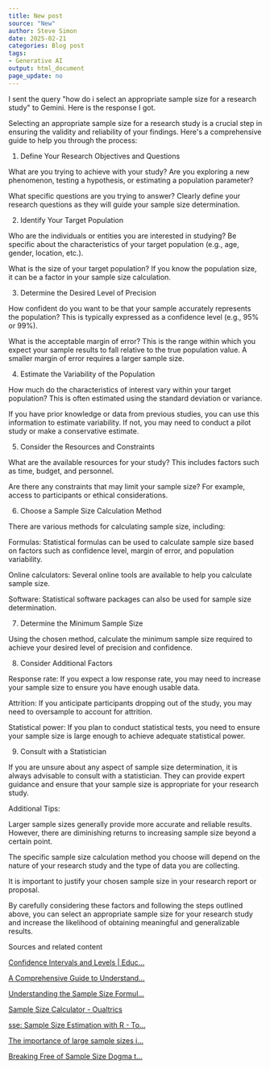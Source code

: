 ```yaml
---
title: New post
source: "New"
author: Steve Simon
date: 2025-02-21
categories: Blog post
tags:
- Generative AI
output: html_document
page_update: no
---
```


I sent the query "how do i select an appropriate sample size for a research study" to Gemini. Here is the response I got.

<!---more--->

Selecting an appropriate sample size for a research study is a crucial step in ensuring the validity and reliability of your findings. Here's a comprehensive guide to help you through the process:

1. Define Your Research Objectives and Questions

What are you trying to achieve with your study? Are you exploring a new phenomenon, testing a hypothesis, or estimating a population parameter?

What specific questions are you trying to answer? Clearly define your research questions as they will guide your sample size determination.

2. Identify Your Target Population

Who are the individuals or entities you are interested in studying? Be specific about the characteristics of your target population (e.g., age, gender, location, etc.).

What is the size of your target population? If you know the population size, it can be a factor in your sample size calculation.

3. Determine the Desired Level of Precision

How confident do you want to be that your sample accurately represents the population? This is typically expressed as a confidence level (e.g., 95% or 99%).   

What is the acceptable margin of error? This is the range within which you expect your sample results to fall relative to the true population value. A smaller margin of error requires a larger sample size.   

4. Estimate the Variability of the Population

How much do the characteristics of interest vary within your target population? This is often estimated using the standard deviation or variance.

If you have prior knowledge or data from previous studies, you can use this information to estimate variability. If not, you may need to conduct a pilot study or make a conservative estimate.

5. Consider the Resources and Constraints

What are the available resources for your study? This includes factors such as time, budget, and personnel.

Are there any constraints that may limit your sample size? For example, access to participants or ethical considerations.

6. Choose a Sample Size Calculation Method

There are various methods for calculating sample size, including:

Formulas: Statistical formulas can be used to calculate sample size based on factors such as confidence level, margin of error, and population variability.

Online calculators: Several online tools are available to help you calculate sample size.

Software: Statistical software packages can also be used for sample size determination.

7. Determine the Minimum Sample Size

Using the chosen method, calculate the minimum sample size required to achieve your desired level of precision and confidence.

8. Consider Additional Factors

Response rate: If you expect a low response rate, you may need to increase your sample size to ensure you have enough usable data.

Attrition: If you anticipate participants dropping out of the study, you may need to oversample to account for attrition.

Statistical power: If you plan to conduct statistical tests, you need to ensure your sample size is large enough to achieve adequate statistical power.

9. Consult with a Statistician

If you are unsure about any aspect of sample size determination, it is always advisable to consult with a statistician. They can provide expert guidance and ensure that your sample size is appropriate for your research study.

Additional Tips:

Larger sample sizes generally provide more accurate and reliable results. However, there are diminishing returns to increasing sample size beyond a certain point.

The specific sample size calculation method you choose will depend on the nature of your research study and the type of data you are collecting.

It is important to justify your chosen sample size in your research report or proposal.

By carefully considering these factors and following the steps outlined above, you can select an appropriate sample size for your research study and increase the likelihood of obtaining meaningful and generalizable results.


Sources and related content

[Confidence Intervals and Levels | Educ...][ref91]

[A Comprehensive Guide to Understand...][ref92]

[Understanding the Sample Size Formul...][ref93] 

[Sample Size Calculator - Oualtrics][ref94]

[sse: Sample Size Estimation with R - To...][ref95] 

[The importance of large sample sizes i...][ref96]

[Breaking Free of Sample Size Dogma t...][ref97]

[ref91]: researchbasics.education.uconn.edu

[ref92]: www.limesurvey.org

[ref93]: inmoment.com

[ref94]: www.qualtrics.com

[ref95]: www.sctoplatforms.ch

[ref96]: www.cwauthors.com

[ref97]: pmc.ncbi.nlm.nih.gov


